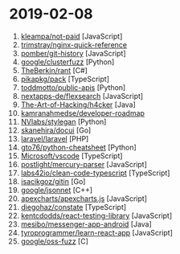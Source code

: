 # 2019-02-08

1. [kleampa/not-paid](https://github.com/kleampa/not-paid "Client did not pay? Add opacity to the body tag and decrease it every day until their site completely fades away") [JavaScript]
2. [trimstray/nginx-quick-reference](https://github.com/trimstray/nginx-quick-reference "This notes describes how to improve Nginx performance, security and other important things.") 
3. [pomber/git-history](https://github.com/pomber/git-history "Quickly browse the history of any GitHub file") [JavaScript]
4. [google/clusterfuzz](https://github.com/google/clusterfuzz "All your bug are belong to us.") [Python]
5. [TheBerkin/rant](https://github.com/TheBerkin/rant "Rant – The all-purpose procedural text library") [C#]
6. [pikapkg/pack](https://github.com/pikapkg/pack "📦⚡️ npm package building, reimagined. https://www.pikapkg.com/blog/introducing-pika-pack/") [TypeScript]
7. [toddmotto/public-apis](https://github.com/toddmotto/public-apis "A collective list of free APIs for use in software and web development.") [Python]
8. [nextapps-de/flexsearch](https://github.com/nextapps-de/flexsearch "Next-Generation full text search library for Browser and Node.js") [JavaScript]
9. [The-Art-of-Hacking/h4cker](https://github.com/The-Art-of-Hacking/h4cker "This repository is primarily maintained by Omar Santos and includes resources related to ethical hacking / penetration testing, digital forensics and incident response (DFIR), vulnerability research, exploit development, reverse engineering, and more.") [Java]
10. [kamranahmedse/developer-roadmap](https://github.com/kamranahmedse/developer-roadmap "Roadmap to becoming a web developer in 2019") 
11. [NVlabs/stylegan](https://github.com/NVlabs/stylegan "StyleGAN - Official TensorFlow Implementation") [Python]
12. [skanehira/docui](https://github.com/skanehira/docui "TUI Tool for Docker") [Go]
13. [laravel/laravel](https://github.com/laravel/laravel "A PHP framework for web artisans") [PHP]
14. [gto76/python-cheatsheet](https://github.com/gto76/python-cheatsheet "Comprehensive Python Cheatsheet") [Python]
15. [Microsoft/vscode](https://github.com/Microsoft/vscode "Visual Studio Code") [TypeScript]
16. [postlight/mercury-parser](https://github.com/postlight/mercury-parser "📜 Extracting content from the chaos of the web.") [JavaScript]
17. [labs42io/clean-code-typescript](https://github.com/labs42io/clean-code-typescript "Clean Code concepts adapted for TypeScript") [TypeScript]
18. [isacikgoz/gitin](https://github.com/isacikgoz/gitin "commit/branch/workdir explorer for git") [Go]
19. [google/jsonnet](https://github.com/google/jsonnet "Jsonnet - The data templating language") [C++]
20. [apexcharts/apexcharts.js](https://github.com/apexcharts/apexcharts.js "📊 Interactive SVG Charts") [JavaScript]
21. [diegohaz/constate](https://github.com/diegohaz/constate "Scalable state manager using React Hooks & Context") [TypeScript]
22. [kentcdodds/react-testing-library](https://github.com/kentcdodds/react-testing-library "🐐 Simple and complete React DOM testing utilities that encourage good testing practices.") [JavaScript]
23. [mesibo/messenger-app-android](https://github.com/mesibo/messenger-app-android "Open Source Messenger App For Android - Real-time Messaging, Voice and Video Calls") [Java]
24. [tyroprogrammer/learn-react-app](https://github.com/tyroprogrammer/learn-react-app "Application that will help you learn React fundamentals. Install this application locally - there's tutorial, code snippets and exercises. The main objective of this project is to help you get off the ground with React!") [JavaScript]
25. [google/oss-fuzz](https://github.com/google/oss-fuzz "OSS-Fuzz - continuous fuzzing of open source software") [C]
